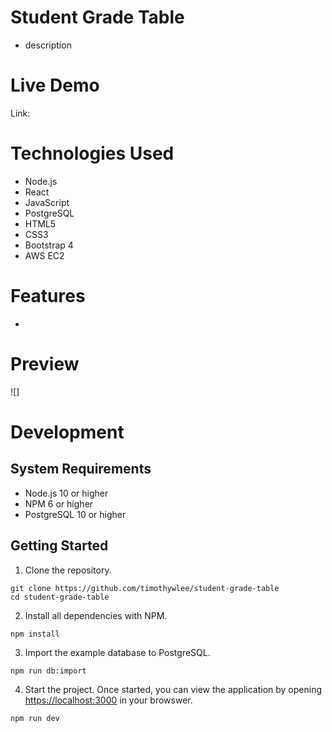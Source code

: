 # Student Grade Table
- description 

# Live Demo
Link:

# Technologies Used
* Node.js
* React
* JavaScript
* PostgreSQL
* HTML5
* CSS3
* Bootstrap 4
* AWS EC2

# Features
* 

# Preview
![] 

# Development
## System Requirements
* Node.js 10 or higher
* NPM 6 or higher
* PostgreSQL 10 or higher

## Getting Started
1. Clone the repository.
``` 
git clone https://github.com/timothywlee/student-grade-table
cd student-grade-table
```
2. Install all dependencies with NPM.
``` 
npm install
```
3. Import the example database to PostgreSQL.
``` 
npm run db:import
```
4. Start the project. Once started, you can view the application by opening <https://localhost:3000> in your browswer.
``` 
npm run dev
```
